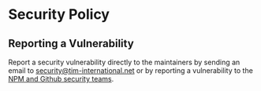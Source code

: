 # Security Policy

## Reporting a Vulnerability

Report a security vulnerability directly to the maintainers by sending an email to security@tim-international.net
or by reporting a vulnerability to the [NPM and Github security teams](https://docs.npmjs.com/reporting-a-vulnerability-in-an-npm-package).
